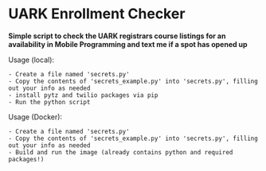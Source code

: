 # UARK Enrollment Checker

**Simple script to check the UARK registrars course listings for an availability in Mobile Programming and text me if a spot has opened up**

Usage (local):

	- Create a file named 'secrets.py'
	- Copy the contents of 'secrets_example.py' into 'secrets.py', filling out your info as needed
	- install pytz and twilio packages via pip
	- Run the python script

Usage (Docker):

	- Create a file named 'secrets.py'
	- Copy the contents of 'secrets_example.py' into 'secrets.py', filling out your info as needed
	- Build and run the image (already contains python and required packages!)
